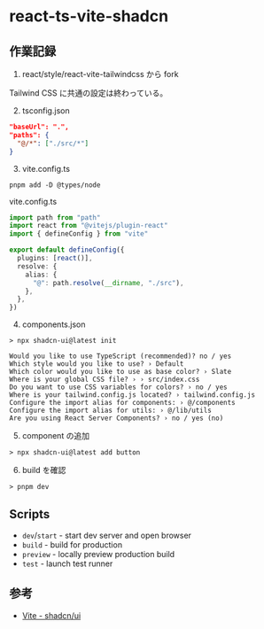 # react-ts-vite-shadcn

## 作業記録

1. react/style/react-vite-tailwindcss から fork

Tailwind CSS に共通の設定は終わっている。

2. tsconfig.json

```json
"baseUrl": ".",
"paths": {
  "@/*": ["./src/*"]
}
```

3. vite.config.ts

```shell
pnpm add -D @types/node
```

vite.config.ts

```ts
import path from "path"
import react from "@vitejs/plugin-react"
import { defineConfig } from "vite"

export default defineConfig({
  plugins: [react()],
  resolve: {
    alias: {
      "@": path.resolve(__dirname, "./src"),
    },
  },
})
```

4. components.json

```shell
> npx shadcn-ui@latest init

Would you like to use TypeScript (recommended)? no / yes
Which style would you like to use? › Default
Which color would you like to use as base color? › Slate
Where is your global CSS file? › › src/index.css
Do you want to use CSS variables for colors? › no / yes
Where is your tailwind.config.js located? › tailwind.config.js
Configure the import alias for components: › @/components
Configure the import alias for utils: › @/lib/utils
Are you using React Server Components? › no / yes (no)
```

5. component の追加

```shell
> npx shadcn-ui@latest add button
```

6. build を確認

```shell
> pnpm dev
```

## Scripts

- `dev`/`start` - start dev server and open browser
- `build` - build for production
- `preview` - locally preview production build
- `test` - launch test runner

## 参考

- [Vite - shadcn/ui](https://ui.shadcn.com/docs/installation/vite)

